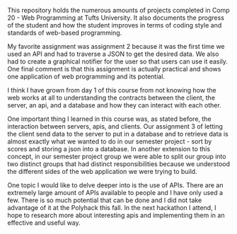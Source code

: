 
This repository holds the numerous amounts of projects completed in Comp 20 - Web Programming at Tufts University. It also documents the progress of the student and how the student improves in terms of coding style and standards of web-based programming.

My favorite assignment was assignment 2 because it was the first time we used an API and had to traverse a JSON to get the desired data. We also had to create a graphical notifier for the user so that users can use it easily. One final comment is that this assignment is actually practical and shows one application of web programming and its potential.

I think I have grown from day 1 of this course from not knowing how the web works at all to understanding the contracts between the client, the server, an api, and a database and how they can interact with each other.

One important thing I learned in this course was, as stated before, the interaction between servers, apis, and clients. Our assignment 3 of letting the client send data to the server to put in a database and to retrieve data is almost exactly what we wanted to do in our semester project - sort by scores and storing a json into a database. In another extension to this concept, in our semester project group we were able to split our group into two distinct groups that had distinct responsibilities because we understood the different sides of the web application we were trying to build.

One topic I would like to delve deeper into is the use of APIs. There are an extremely large amount of APIs available to people and I have only used a few. There is so much potential that can be done and I did not take advantage of it at the Polyhack this fall. In the next hackathon I attend, I hope to research more about interesting apis and implementing them in an effective and useful way.


